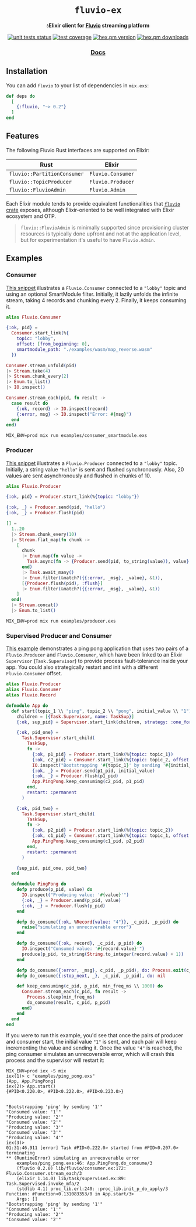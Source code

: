 <div align="center">
  <h1><code>fluvio-ex</code></h1>

  <strong>💧Elixir client for <a href="https://www.fluvio.io/">Fluvio</a> streaming platform</strong>

  <p></p>
  <p>
    <a href="https://github.com/viniarck/fluvio-ex/actions/workflows/unit_tests.yml"><img src="https://github.com/viniarck/fluvio-ex/actions/workflows/unit_tests.yml/badge.svg" alt="unit tests status" /></a>
    <a href="https://coveralls.io/r/viniarck/fluvio-ex?branch=master"><img src="https://coveralls.io/repos/viniarck/fluvio-ex/badge.svg?branch=master" alt="test coverage" /></a>
    <a href="https://hex.pm/packages/fluvio"><img src="https://img.shields.io/hexpm/v/fluvio.svg" alt="hex.pm version" /></a>
    <a href="https://hex.pm/packages/fluvio"><img src="https://img.shields.io/hexpm/dt/fluvio.svg" alt="hex.pm downloads" /></a>
  </p>


  <h3>
    <a href="https://hexdocs.pm/fluvio/readme.html">Docs</a>
  </h3>
</div>


## Installation

You can add `fluvio` to your list of dependencies in `mix.exs`:

```elixir
def deps do
  [
    {:fluvio, "~> 0.2"}
  ]
end
```
## Features

The following Fluvio Rust interfaces are supported on Elixir:

| **Rust**                    | **Elixir**        |
|-----------------------------|-------------------|
| `fluvio::PartitionConsumer` | `Fluvio.Consumer` |
| `fluvio::TopicProducer`     | `Fluvio.Producer` |
| `fluvio::FluvioAdmin`       | `Fluvio.Admin`    |

Each Elixir module tends to provide equivalent functionalities that [`fluvio` crate](https://docs.rs/fluvio/latest/fluvio/) exposes, although Elixir-oriented to be well integrated with Elixir ecosystem and OTP. 

> `fluvio::FluvioAdmin` is minimally supported since provisioning cluster resources is typically done upfront and not at the application level, but for experimentation it's useful to have `Fluvio.Admin`.

## Examples

### Consumer

[This snippet](./examples/consumer_smartmodule.exs) illustrates a `Fluvio.Consumer` connected to a `"lobby"` topic and using an optional SmartModule filter. Initially, it lazily unfolds the infinite stream, taking 4 records and chunking every 2. Finally, it keeps consuming it.

```elixir
alias Fluvio.Consumer

{:ok, pid} =
  Consumer.start_link(%{
    topic: "lobby",
    offset: [from_beginning: 0],
    smartmodule_path: "./examples/wasm/map_reverse.wasm"
  })

Consumer.stream_unfold(pid)
|> Stream.take(4)
|> Stream.chunk_every(2)
|> Enum.to_list()
|> IO.inspect()

Consumer.stream_each(pid, fn result ->
  case result do
    {:ok, record} -> IO.inspect(record)
    {:error, msg} -> IO.inspect("Error: #{msg}")
  end
end)
```

```console
MIX_ENV=prod mix run examples/consumer_smartmodule.exs
```

### Producer

[This snippet](./examples/producer.exs) illustrates a `Fluvio.Producer` connected to a `"lobby"` topic. Initially, a string value `"hello"` is sent and flushed synchronously. Also, 20 values are sent asynchronously and flushed in chunks of 10.

```elixir
alias Fluvio.Producer

{:ok, pid} = Producer.start_link(%{topic: "lobby"})

{:ok, _} = Producer.send(pid, "hello")
{:ok, _} = Producer.flush(pid)

[] =
  1..20
  |> Stream.chunk_every(10)
  |> Stream.flat_map(fn chunk ->
    [
      chunk
      |> Enum.map(fn value ->
        Task.async(fn -> {Producer.send(pid, to_string(value)), value} end)
      end)
      |> Task.await_many()
      |> Enum.filter(&match?({{:error, _msg}, _value}, &1)),
      [{Producer.flush(pid), :flush}]
      |> Enum.filter(&match?({{:error, _msg}, _value}, &1))
    ]
  end)
  |> Stream.concat()
  |> Enum.to_list()
```

```console
MIX_ENV=prod mix run examples/producer.exs
```

### Supervised Producer and Consumer

[This example](./examples/ping_pong.exs) demonstrates a ping pong application that uses two pairs of a `Fluvio.Producer` and `Fluvio.Consumer`, which have been linked to an Elixir `Supervisor` (`Task.Supervisor`) to provide process fault-tolerance inside your app. You could also strategically restart and init with a different `Fluvio.Consumer` offset.

```elixir
alias Fluvio.Producer
alias Fluvio.Consumer
alias Fluvio.Record

defmodule App do
  def start(topic_1 \\ "ping", topic_2 \\ "pong", initial_value \\ "1") do
    children = [{Task.Supervisor, name: TaskSup}]
    {:ok, sup_pid} = Supervisor.start_link(children, strategy: :one_for_one)

    {:ok, pid_one} =
      Task.Supervisor.start_child(
        TaskSup,
        fn ->
          {:ok, p1_pid} = Producer.start_link(%{topic: topic_1})
          {:ok, c2_pid} = Consumer.start_link(%{topic: topic_2, offset: [from_end: 0]})
          IO.inspect("Bootstrapping '#{topic_1}' by sending '#{initial_value}'")
          {:ok, _} = Producer.send(p1_pid, initial_value)
          {:ok, _} = Producer.flush(p1_pid)
          App.PingPong.keep_consuming(c2_pid, p1_pid)
        end,
        restart: :permanent
      )

    {:ok, pid_two} =
      Task.Supervisor.start_child(
        TaskSup,
        fn ->
          {:ok, p2_pid} = Producer.start_link(%{topic: topic_2})
          {:ok, c1_pid} = Consumer.start_link(%{topic: topic_1, offset: [from_end: 0]})
          App.PingPong.keep_consuming(c1_pid, p2_pid)
        end,
        restart: :permanent
      )

    {sup_pid, pid_one, pid_two}
  end

  defmodule PingPong do
    defp produce(p_pid, value) do
      IO.inspect("Producing value: '#{value}'")
      {:ok, _} = Producer.send(p_pid, value)
      {:ok, _} = Producer.flush(p_pid)
    end

    defp do_consume({:ok, %Record{value: "4"}}, _c_pid, _p_pid) do
      raise("simulating an unrecoverable error")
    end

    defp do_consume({:ok, record}, _c_pid, p_pid) do
      IO.inspect("Consumed value: '#{record.value}'")
      produce(p_pid, to_string(String.to_integer(record.value) + 1))
    end

    defp do_consume({:error, _msg}, c_pid, _p_pid), do: Process.exit(c_pid, :kill)
    defp do_consume({:stop_next, _}, _c_pid, _p_pid), do: nil

    def keep_consuming(c_pid, p_pid, min_freq_ms \\ 1000) do
      Consumer.stream_each(c_pid, fn result ->
        Process.sleep(min_freq_ms)
        do_consume(result, c_pid, p_pid)
      end)
    end
  end
end
```

If you were to run this example, you'd see that once the pairs of producer and consumer start, the initial value `"1"` is sent, and each pair will keep incrementing the value and sending it. Once the value `"4"` is reached, the ping consumer simulates an unrecoverable error, which will crash this process and the supervisor will restart it:

```console
MIX_ENV=prod iex -S mix
iex(1)> c "examples/ping_pong.exs"
[App, App.PingPong]
iex(2)> App.start()
{#PID<0.220.0>, #PID<0.222.0>, #PID<0.223.0>}


"Bootstrapping 'ping' by sending '1'"
"Consumed value: '1'"
"Producing value: '2'"
"Consumed value: '2'"
"Producing value: '3'"
"Consumed value: '3'"
"Producing value: '4'"
iex(3)>
01:31:46.911 [error] Task #PID<0.222.0> started from #PID<0.207.0> terminating
** (RuntimeError) simulating an unrecoverable error
    examples/ping_pong.exs:46: App.PingPong.do_consume/3
    (fluvio 0.2.0) lib/fluvio/consumer.ex:172: Fluvio.Consumer.stream_each/3
    (elixir 1.14.0) lib/task/supervised.ex:89: Task.Supervised.invoke_mfa/2
    (stdlib 4.1) proc_lib.erl:240: :proc_lib.init_p_do_apply/3
Function: #Function<0.131083353/0 in App.start/3>
    Args: []
"Bootstrapping 'ping' by sending '1'"
"Consumed value: '1'"
"Producing value: '2'"
"Consumed value: '2'"
```
